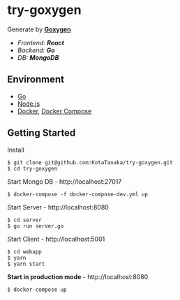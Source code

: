 # try-goxygen

Generate by **[Goxygen](https://github.com/Shpota/goxygen)**
- *Frontend: **React***
- *Backend: **Go***
- *DB: **MongoDB***

## Environment

* [Go](https://golang.org/)
* [Node.js](https://nodejs.org/)
* [Docker](https://www.docker.com/), [Docker Compose](https://docs.docker.com/compose/)

## Getting Started

Install

```
$ git clone git@github.com:KotaTanaka/try-goxygen.git
$ cd try-goxygen
```

Start Mongo DB - http://localhost:27017

```
$ docker-compose -f docker-compose-dev.yml up
```

Start Server - http://localhost:8080

```
$ cd server
$ go run server.go
```

Start Client - http://localhost:5001

```
$ cd webapp
$ yarn
$ yarn start
```

**Start in production mode** - http://localhost:8080


```
$ docker-compose up
```
